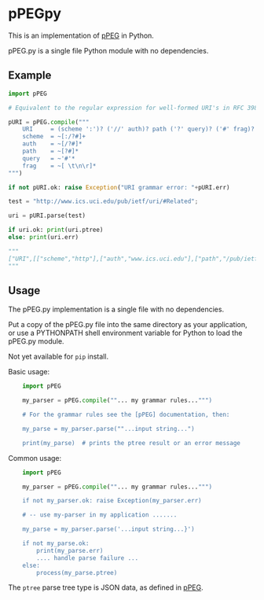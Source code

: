 # pPEGpy

This is an implementation of [pPEG] in Python.

pPEG.py is a single file Python module with no dependencies.

##  Example

``` py
import pPEG

# Equivalent to the regular expression for well-formed URI's in RFC 3986.

pURI = pPEG.compile("""
    URI     = (scheme ':')? ('//' auth)? path ('?' query)? ('#' frag)?
    scheme  = ~[:/?#]+
    auth    = ~[/?#]*
    path    = ~[?#]*
    query   = ~'#'*
    frag    = ~[ \t\n\r]*
""")

if not pURI.ok: raise Exception("URI grammar error: "+pURI.err)

test = "http://www.ics.uci.edu/pub/ietf/uri/#Related";

uri = pURI.parse(test)

if uri.ok: print(uri.ptree)
else: print(uri.err)

"""
["URI",[["scheme","http"],["auth","www.ics.uci.edu"],["path","/pub/ietf/uri/"],["frag","Related"]]]
"""
```

##  Usage

The pPEG.py implementation is a single file with no dependencies.

Put a copy of the pPEG.py file into the same directory as your application, or use a PYTHONPATH shell environment variable for Python to load the pPEG.py module.

Not yet available for `pip` install.

Basic usage:

``` py    
    import pPEG

    my_parser = pPEG.compile(""... my grammar rules...""")

    # For the grammar rules see the [pPEG] documentation, then:

    my_parse = my_parser.parse(""...input string...")

    print(my_parse)  # prints the ptree result or an error message
```
Common usage:

``` py
    import pPEG

    my_parser = pPEG.compile(""... my grammar rules...""")

    if not my_parser.ok: raise Exception(my_parser.err)

    # -- use my-parser in my application .......

    my_parse = my_parser.parse('...input string...}')

    if not my_parse.ok:
        print(my_parse.err)
        .... handle parse failure ... 
    else:    
        process(my_parse.ptree)
```

The `ptree` parse tree type is JSON data, as defined in [pPEG].



[pPEG]: https://github.com/pcanz/pPEG
